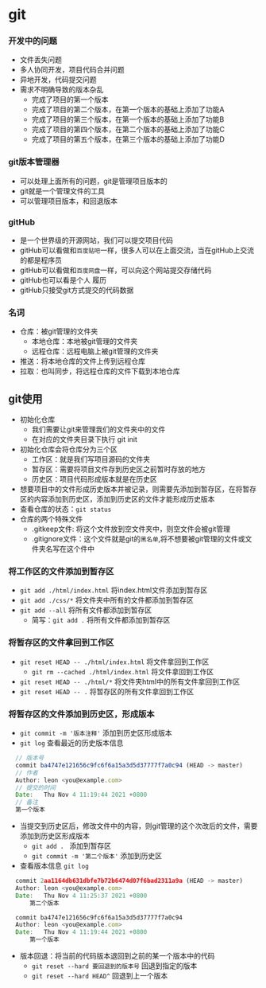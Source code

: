 # git
### 开发中的问题
  - 文件丢失问题
  - 多人协同开发，项目代码合并问题
  - 异地开发，代码提交问题
  - 需求不明确导致的版本杂乱
    - 完成了项目的第一个版本
    - 完成了项目的第二个版本，在第一个版本的基础上添加了功能A
    - 完成了项目的第三个版本，在第一个版本的基础上添加了功能B
    - 完成了项目的第四个版本，在第二个版本的基础上添加了功能C
    - 完成了项目的第五个版本，在第三个版本的基础上添加了功能D
### git版本管理器
  - 可以处理上面所有的问题，git是管理项目版本的
  - git就是一个管理文件的工具
  - 可以管理项目版本，和回退版本
### gitHub
  - 是一个世界级的开源网站，我们可以提交项目代码
  - gitHub可以看做和`百度贴吧`一样，很多人可以在上面交流，当在gitHub上交流的都是程序员
  - gitHub可以看做和`百度网盘`一样，可以向这个网站提交存储代码
  - gitHub也可以看是个人 履历
  - gitHub只接受git方式提交的代码数据

### 名词
  - 仓库：被git管理的文件夹
    - 本地仓库：本地被git管理的文件夹
    - 远程仓库：远程电脑上被git管理的文件夹
  - 推送：将本地仓库的文件上传到远程仓库
  - 拉取：也叫同步，将远程仓库的文件下载到本地仓库
## git使用
  - 初始化仓库
    - 我们需要让git来管理我们的文件夹中的文件
    - 在对应的文件夹目录下执行 git init
  - 初始化仓库会将仓库分为三个区
    - 工作区：就是我们写项目源码的文件夹
    - 暂存区：需要将项目文件存到历史区之前暂时存放的地方
    - 历史区：项目代码形成版本就是在历史区
  - 想要项目中的文件形成历史版本并被记录，则需要先添加到暂存区，在将暂存区的内容添加到历史区，添加到历史区的文件才能形成历史版本
  - 查看仓库的状态：`git status`
  - 仓库的两个特殊文件
    - .gitkeep文件: 将这个文件放到空文件夹中，则空文件会被git管理
    - .gitignore文件：这个文件就是git的`黑名单`,将不想要被git管理的文件或文件夹名写在这个件中
### 将工作区的文件添加到暂存区
  - `git add ./html/index.html`  将index.html文件添加到暂存区
  - `git add ./css/*` 将文件夹中所有的文件都添加到暂存区
  - `git add --all` 将所有文件都添加到暂存区
    - 简写：`git add .`  将所有文件都添加到暂存区
### 将暂存区的文件拿回到工作区
  - `git reset HEAD -- ./html/index.html`  将文件拿回到工作区
    - `git rm --cached ./html/index.html`  将文件拿回到工作区
  - `git reset HEAD -- ./html/*` 将文件夹html中的所有文件拿回到工作区
  - `git reset HEAD -- .`  将暂存区的所有文件拿回到工作区


### 将暂存区的文件添加到历史区，形成版本
  - `git commit -m '版本注释'` 添加到历史区形成版本
  - `git log` 查看最近的历史版本信息
  ```javascript
    // 版本号 
    commit ba4747e121656c9fc6f6a15a3d5d37777f7a0c94 (HEAD -> master)
    // 作者
    Author: leon <you@example.com>
    // 提交的时间
    Date:   Thu Nov 4 11:19:44 2021 +0800
    // 备注
    第一个版本
  ```
  - 当提交到历史区后，修改文件中的内容，则git管理的这个次改后的文件，需要添加到历史区形成版本
    - `git add . `  添加到暂存区
    - `git commit -m '第二个版本'` 添加到历史区
  - 查看版本信息 `git log`
  ```javascript
    commit 2aa1164db631dbfe7b72b6474d07f6bad2311a9a (HEAD -> master)
    Author: leon <you@example.com>
    Date:   Thu Nov 4 11:25:37 2021 +0800
        第二个版本

    commit ba4747e121656c9fc6f6a15a3d5d37777f7a0c94
    Author: leon <you@example.com>
    Date:   Thu Nov 4 11:19:44 2021 +0800
        第一个版本
  ```
  - 版本回退：将当前的代码版本退回到之前的某一个版本中的代码
    - `git reset --hard 要回退到的版本号` 回退到指定的版本
    - `git reset --hard HEAD^` 回退到上一个版本